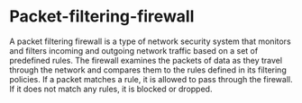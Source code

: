# Packet-filtering-firewall

A packet filtering firewall is a type of network security system that monitors and filters incoming and outgoing network traffic based on a set of predefined rules. The firewall examines the packets of data as they travel through the network and compares them to the rules defined in its filtering policies. If a packet matches a rule, it is allowed to pass through the firewall. If it does not match any rules, it is blocked or dropped.

